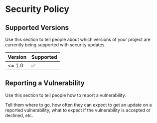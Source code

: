 # Security Policy

## Supported Versions

Use this section to tell people about which versions of your project are
currently being supported with security updates.

| Version | Supported          |
| ------- | ------------------ |
| <= 1.0   | :white_check_mark: |

## Reporting a Vulnerability

Use this section to tell people how to report a vulnerability.

Tell them where to go, how often they can expect to get an update on a
reported vulnerability, what to expect if the vulnerability is accepted or
declined, etc.
